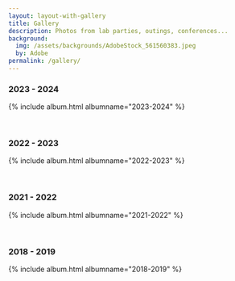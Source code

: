 ```yaml
---
layout: layout-with-gallery
title: Gallery
description: Photos from lab parties, outings, conferences...
background:
  img: /assets/backgrounds/AdobeStock_561560383.jpeg
  by: Adobe
permalink: /gallery/
---
```


<h3>2023 - 2024</h3>

{% include album.html albumname="2023-2024" %}

<br>
<h3>2022 - 2023</h3>

{% include album.html albumname="2022-2023" %}

<br>
<h3>2021 - 2022</h3>

{% include album.html albumname="2021-2022" %}

<br>
<h3>2018 - 2019</h3>

{% include album.html albumname="2018-2019" %}
